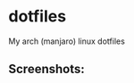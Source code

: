 # dotfiles

My arch (manjaro) linux dotfiles

## Screenshots:
[Clean #1]: sexcscrots/diabloheroscrot.png "Clean #1"
[Clean #2]: sexcscrots/ducatiheroscrot.png "Clean #2"
[Dirty #1]: sexcscrots/dirtyshelby.png "Dirty #1"
